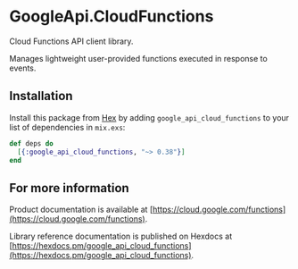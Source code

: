 # GoogleApi.CloudFunctions

Cloud Functions API client library.

Manages lightweight user-provided functions executed in response to events.

## Installation

Install this package from [Hex](https://hex.pm) by adding
`google_api_cloud_functions` to your list of dependencies in `mix.exs`:

```elixir
def deps do
  [{:google_api_cloud_functions, "~> 0.38"}]
end
```

## For more information

Product documentation is available at [https://cloud.google.com/functions](https://cloud.google.com/functions).

Library reference documentation is published on Hexdocs at
[https://hexdocs.pm/google_api_cloud_functions](https://hexdocs.pm/google_api_cloud_functions).
